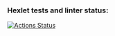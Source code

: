 ### Hexlet tests and linter status:
[![Actions Status](https://github.com/ferventdev/js-oop-project-62/workflows/hexlet-check/badge.svg)](https://github.com/ferventdev/js-oop-project-62/actions)